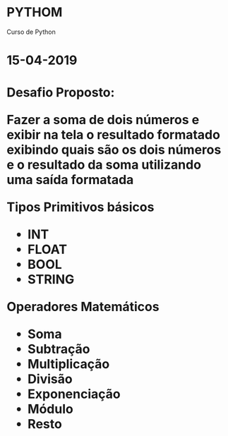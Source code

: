 # PYTHOM
Curso de Python

<h1>15-04-2019<h1>
<p>Desafio Proposto:</p>
Fazer a soma de dois números e exibir na tela o resultado formatado exibindo quais são os dois números e o resultado da soma utilizando uma saída formatada<br>
<p>Tipos Primitivos básicos<br>
<ul><li>INT
<li>FLOAT
<li>BOOL
<li>STRING</ul></p>
<p>Operadores Matemáticos<br></b>
<ul>
  <li>Soma
  <li>Subtração 
  <li>Multiplicação
  <li>Divisão
  <li>Exponenciação
  <li>Módulo
  <li>Resto   
</ul>

